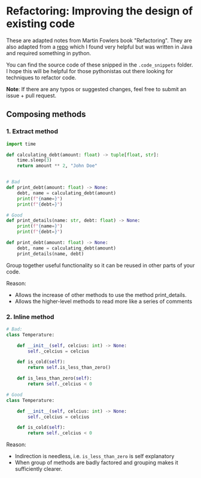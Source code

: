 # Refactoring: Improving the design of existing code

These are adapted notes from Martin Fowlers book "Refactoring". They are also adapted from a [repo](https://github.com/HugoMatilla/Refactoring-Summary) which I found very helpful but was written in Java and required something in python.

You can find the source code of these snipped in the `.code_snippets` folder. I hope this will be helpful for those pythonistas out there looking for techniques to refactor code.

**Note**: If there are any typos or suggested changes, feel free to submit an issue + pull request.


## Composing methods

### 1. Extract method

```python
import time

def calculating_debt(amount: float) -> tuple[float, str]:
    time.sleep(3)
    return amount ** 2, "John Doe"


# Bad
def print_debt(amount: float) -> None:
    debt, name = calculating_debt(amount) 
    print(f"{name=}")
    print(f"{debt=}")

# Good
def print_details(name: str, debt: float) -> None:
    print(f"{name=}")
    print(f"{debt=}")

def print_debt(amount: float) -> None:
    debt, name = calculating_debt(amount)
    print_details(name, debt)
```

Group together useful functionality so it can be reused in other parts of your code.

Reason:

- Allows the increase of other methods to use the method print_details.
- Allows the higher-level methods to read more like a series of comments

### 2. Inline method

```python
# Bad:
class Temperature:

    def __init__(self, celcius: int) -> None:
        self._celcius = celcius

    def is_cold(self):
        return self.is_less_than_zero()

    def is_less_than_zero(self):
        return self._celcius < 0

# Good
class Temperature:

    def __init__(self, celcius: int) -> None:
        self._celcius = celcius

    def is_cold(self):
        return self._celcius < 0
```

Reason:

- Indirection is needless, i.e. `is_less_than_zero` is self explanatory
- When group of methods are badly factored and grouping makes it sufficiently clearer.